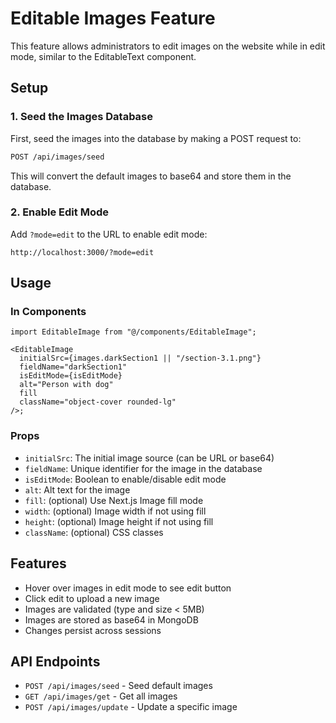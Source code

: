 # Editable Images Feature

This feature allows administrators to edit images on the website while in edit mode, similar to the EditableText component.

## Setup

### 1. Seed the Images Database

First, seed the images into the database by making a POST request to:

```bash
POST /api/images/seed
```

This will convert the default images to base64 and store them in the database.

### 2. Enable Edit Mode

Add `?mode=edit` to the URL to enable edit mode:

```
http://localhost:3000/?mode=edit
```

## Usage

### In Components

```tsx
import EditableImage from "@/components/EditableImage";

<EditableImage
  initialSrc={images.darkSection1 || "/section-3.1.png"}
  fieldName="darkSection1"
  isEditMode={isEditMode}
  alt="Person with dog"
  fill
  className="object-cover rounded-lg"
/>;
```

### Props

- `initialSrc`: The initial image source (can be URL or base64)
- `fieldName`: Unique identifier for the image in the database
- `isEditMode`: Boolean to enable/disable edit mode
- `alt`: Alt text for the image
- `fill`: (optional) Use Next.js Image fill mode
- `width`: (optional) Image width if not using fill
- `height`: (optional) Image height if not using fill
- `className`: (optional) CSS classes

## Features

- Hover over images in edit mode to see edit button
- Click edit to upload a new image
- Images are validated (type and size < 5MB)
- Images are stored as base64 in MongoDB
- Changes persist across sessions

## API Endpoints

- `POST /api/images/seed` - Seed default images
- `GET /api/images/get` - Get all images
- `POST /api/images/update` - Update a specific image
